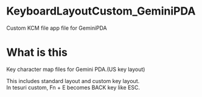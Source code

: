 # KeyboardLayoutCustom_GeminiPDA
Custom KCM file app file for GeminiPDA

# What is this
Key character map files for Gemini PDA.(US key layout) 

This includes standard layout and custom key layout.  
In tesuri custom, Fn + E becomes BACK key like ESC.
